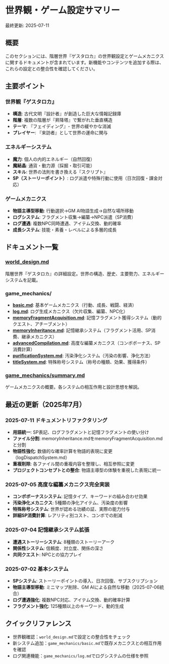 # 世界観・ゲーム設定サマリー

最終更新: 2025-07-11

## 概要
このセクションには、階層世界『ゲスタロカ』の世界観設定とゲームメカニクスに関するドキュメントが含まれています。新機能やコンテンツを追加する際は、これらの設定との整合性を確認してください。

## 主要ポイント

### 世界観『ゲスタロカ』
- **構造**: 古代文明『設計者』が創造した巨大な情報記録庫
- **階層**: 複数の階層が『昇降塔』で繋がれた垂直構造
- **テーマ**: 『フェイディング』- 世界の緩やかな消滅
- **プレイヤー**: 『来訪者』として世界の運命に関与

### エネルギーシステム
- **魔力**: 個人の内的エネルギー（自然回復）
- **魔結晶**: 通貨・動力源（採掘・取引可能）
- **スキル**: 世界の法則を書き換える『スクリプト』
- **SP（ストーリーポイント）**: ログ派遣や特殊行動に使用（日次回復・課金対応）

### ゲームメカニクス
- **物語主導型移動**: 行動選択→GM AI物語生成→自然な場所移動
- **ログシステム**: フラグメント収集→編纂→NPC派遣（SP消費）
- **ログ遭遇**: 複数NPC同時遭遇、アイテム交換、動的確率
- **成長システム**: 技能・素養・レベルによる多層的成長

## ドキュメント一覧

### [world_design.md](world_design.md)
階層世界『ゲスタロカ』の詳細設定。世界の構造、歴史、主要勢力、エネルギーシステムを記載。

### game_mechanics/
- **[basic.md](game_mechanics/basic.md)**: 基本ゲームメカニクス（行動、成長、戦闘、経済）
- **[log.md](game_mechanics/log.md)**: ログ生成メカニクス（欠片収集、編纂、NPC化）
- **[memoryFragmentAcquisition.md](game_mechanics/memoryFragmentAcquisition.md)**: 記憶フラグメント獲得システム（動的クエスト、アチーブメント）
- **[memoryInheritance.md](game_mechanics/memoryInheritance.md)**: 記憶継承システム（フラグメント活用、SP消費、継承メカニクス）
- **[advancedCompilation.md](game_mechanics/advancedCompilation.md)**: 高度な編纂メカニクス（コンボボーナス、SP消費計算）
- **[purificationSystem.md](game_mechanics/purificationSystem.md)**: 汚染浄化システム（汚染の影響、浄化方法）
- **[titleSystem.md](game_mechanics/titleSystem.md)**: 特殊称号システム（称号の種類、効果、獲得条件）

### [game_mechanics/summary.md](game_mechanics/summary.md)
ゲームメカニクスの概要。各システムの相互作用と設計思想を解説。

## 最近の更新（2025年7月）

### 2025-07-11 ドキュメントリファクタリング
- **用語統一**: SP表記、ログフラグメントと記憶フラグメントの使い分け
- **ファイル分割**: memoryInheritance.mdをmemoryFragmentAcquisition.mdと分割
- **物語性強化**: 数値的な確率計算を物語的表現に変更（logDispatchSystem.md）
- **重複削除**: 各ファイル間の重複内容を整理し、相互参照に変更
- **プロジェクトコンセプトとの整合**: 物語主導型の体験を重視した表現に統一

### 2025-07-05 高度な編纂メカニクス完全実装
- **コンボボーナスシステム**: 記憶タイプ、キーワードの組み合わせ効果
- **汚染浄化メカニクス**: 5種類の浄化アイテム、汚染度の影響
- **特殊称号システム**: 世界が認める功績の証、実際の能力付与
- **詳細SP消費計算**: レアリティ別コスト、コンボでの削減

### 2025-07-04 記憶継承システム拡張
- **遭遇ストーリーシステム**: 8種類のストーリーアーク
- **関係性システム**: 信頼度、対立度、関係の深さ
- **共同クエスト**: NPCとの協力プレイ

### 2025-07-02 基本システム
- **SPシステム**: ストーリーポイントの導入、日次回復、サブスクリプション
- **物語主導型移動**: ミニマップ削除、GM AIによる自然な移動（2025-07-06統合）
- **ログ遭遇強化**: 複数NPC対応、アイテム交換、動的確率計算
- **フラグメント強化**: 125種類以上のキーワード、動的生成

## クイックリファレンス

- 世界観確認：`world_design.md`で設定との整合性をチェック
- 新システム追加：`game_mechanics/basic.md`で既存メカニクスとの相互作用を確認
- ログ関連機能：`game_mechanics/log.md`でログシステムの仕様を参照